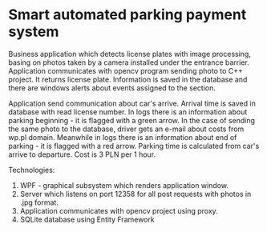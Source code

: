 # Smart automated parking payment system

Business application which detects license plates with image processing, basing on photos taken by a camera installed under the entrance barrier.
Application communicates with opencv program sending photo to C++ project.
It returns license plate. 
Information is saved in the database and there are windows alerts about events assigned to the section.

Application send communication about car's arrive.
Arrival time is saved in database with read license number.
In logs there is an information about parking beginning - it is flagged with a green arrow.
In the case of sending the same photo to the database, driver gets an e-mail about costs from wp.pl domain.
Meanwhile in logs there is an information about end of parking - it is flagged with a red arrow.
Parking time is calculated from car's arrive to departure. Cost is 3 PLN per 1 hour.

Technologies:
1. WPF - graphical subsystem which renders application window.
2. Server which listens on port 12358 for all post requests with photos in .jpg format.
3. Application communicates with opencv project using proxy.
4. SQLite database using Entity Framework 
